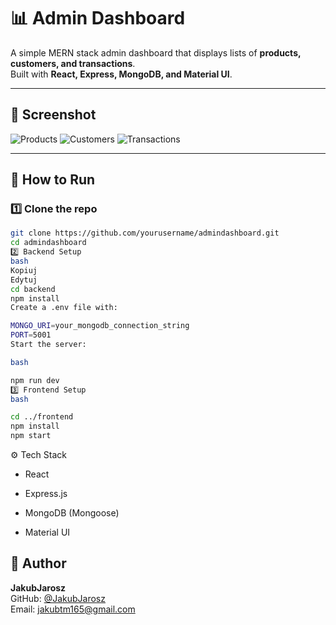 # 📊 Admin Dashboard

A simple MERN stack admin dashboard that displays lists of **products, customers, and transactions**.  
Built with **React, Express, MongoDB, and Material UI**.

---

## 📸 Screenshot

![Products](./screenshots/mainpage.PNG)
![Customers](./screenshots/customers.PNG)
![Transactions](./screenshots/transactions.PNG)

---

## 🚀 How to Run

### 1️⃣ Clone the repo
```bash
git clone https://github.com/yourusername/admindashboard.git
cd admindashboard
2️⃣ Backend Setup
bash
Kopiuj
Edytuj
cd backend
npm install
Create a .env file with:

MONGO_URI=your_mongodb_connection_string
PORT=5001
Start the server:

bash

npm run dev
3️⃣ Frontend Setup
bash

cd ../frontend
npm install
npm start
```

⚙️ Tech Stack
* React

* Express.js

* MongoDB (Mongoose)

* Material UI

## 👤 Author

**JakubJarosz**  
GitHub: [@JakubJarosz](https://github.com/JakubJarosz)  
Email: jakubtm165@gmail.com 
